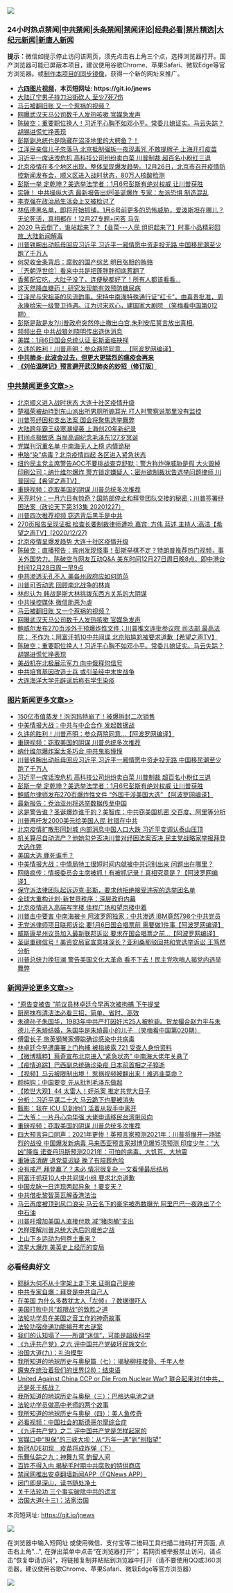 ![](https://raw.githubusercontent.com/fqnews/bnews/master/64photo/fqnews-qr.jpg)

<div id="tt">
<h3>24小时热点禁闻|<a href="#%E4%B8%AD%E5%85%B1%E7%A6%81%E9%97%BB%E6%9B%B4%E5%A4%9A%E6%96%87%E7%AB%A0">中共禁闻</a>|<a href="#%E5%9B%BE%E7%89%87%E6%96%B0%E9%97%BB%E6%9B%B4%E5%A4%9A%E6%96%87%E7%AB%A0">头条禁闻</a>|<a href="#%E6%96%B0%E9%97%BB%E8%AF%84%E8%AE%BA%E6%9B%B4%E5%A4%9A%E6%96%87%E7%AB%A0">禁闻评论|<a href="#%E5%BF%85%E7%9C%8B%E7%BB%8F%E5%85%B8%E5%A5%BD%E6%96%87">经典必看|<a href="/video.md#%E7%A6%81%E7%89%87%E7%B2%BE%E9%80%89">禁片精选</a>|<a href="https://github.com/fqnews/djy/blob/master/gb/nf1351518.md#1">大纪元新闻</a>|<a href="https://github.com/fqnews/ntdtv/blob/master/gb/prog204.md#1">新唐人新闻</a></h3>
<div><b>提示：</b>微信如提示停止访问该网页，须先点击右上角三个点，选择浏览器打开。国产浏览器可能已屏蔽本项目，建议使用谷歌Chrome、苹果Safari、微软Edge等官方浏览器。或<a href="https://github.com/fqnews/bnews/blob/master/%E5%88%B6%E4%BD%9Cgit%E7%A6%81%E9%97%BB%E9%95%9C%E5%83%8F.md">制作本项目的同步镜像</a>，获得一个新的网址来推广。</div>
<ul>
<li><b><a href="http://d1.bdrive.tk/64.mp4" target="_blank">六四图片视频</a>，本页短网址: https://git.io/jnews</b></li>
<li><a href="/cbnews/20201227/1455968.md">大陆辽宁男子持刀沿街砍人 至少7死7伤</a></li>
<li><a href="/cbnews/20201227/1456012.md">马云被翻旧账 又一个惹祸的视频？</a></li>
<li><a href="/cbnews/20201227/1456011.md">网曝武汉天马公司数千人发热咳嗽 官媒急发声</a></li>
<li><a href="/cbnews/20201227/1456009.md">陈破空：重要职位换人！习近平心胸不如邓小平。常委儿媳证实。马云失踪？胡锡进慌忙挣表现</a></li>
<li><a href="/bannedvideo/20201227/1455937.md">彭斯副总统也是隐藏在沼泽地里的大鳄鱼？！</a></li>
<li><a href="/cnnews/20201228/1456174.md">江泽民亲信儿子忽落马 北京抵制强拆一夜现毒咒 不敢提牌子 上海开打疫苗</a></li>
<li><a href="/topimagenews/20201228/1456154.md">习近平一席话洩危机 高科技公司纷纷卖白菜 川普制裁 超百名小粉红三退</a></li>
<li><a href="/bannedvideo/20201227/1455959.md">北京疫情在多个地区出现，整体呈现爆发趋势。12月26日，北京市召开疫情防控新闻发布会，顺义区进入战时状态，80万人核酸检测</a></li>
<li><a href="/topimagenews/20201228/1456114.md">彭斯一举 定乾坤？美选举法学者​​​​​​​：1月6号彭斯有绝对权威 让川普获胜</a></li>
<li><a href="/cnnews/20201227/1455934.md">实锤！ 中共操纵大选 最新报告出炉|圣诞爆炸 专家：左派恐惧 制造混乱</a></li>
<li><a href="/ssgc/20201228/1456202.md">李克强在政治局生活会上又被检讨了</a></li>
<li><a href="/bannedvideo/20201228/1456181.md">林伍德黑名单，即将开始抓铺，1月6号前更多的恐怖威胁，爱泼斯坦在哪儿？无论死活，真相都在！12月27专题+问答 马先</a></li>
<li><a href="/bannedvideo/20201227/1455919.md">2020 马云倒了，谁站起来了？【韭菜---人民 组织起来了】时事小品精彩回放_大陆新闻解毒</a></li>
<li><a href="/topimagenews/20201228/1456211.md">川普铁腕出动航母回应习近平 习近平一厢情愿中资走投无路 中国移民潮至少跑了千万人</a></li>
<li><a href="/yule/20201228/1456137.md">何炅收金条背后：腐败的国产综艺 明目张胆的贿赂</a></li>
<li><a href="/ssgc/20201228/1456127.md">〖兲朝浮世绘〗看来中共是把蓬胖胖彻底惹翻了</a></li>
<li><a href="/comments/20201227/1456086.md">香蕉配它吃，大肚子没了，连便秘都好了！所有人都该看看...</a></li>
<li><a href="/comments/20201227/1455960.md">这天然降血糖药！ 研究发现能有效预防糖尿病</a></li>
<li><a href="/comments/20201227/1455912.md">江泽民与宋祖英的风流韵事。宋持中南海特殊通行证“红卡”。由喜贵批准，周永康给宋一级警卫待遇。江为讨宋欢心，建国家大剧院 （笑梅看中国第012期）</a></li>
<li><a href="/bannedvideo/20201227/1456044.md">彭斯是敌是友?川普政府突然停止撤出白宫,朱利安尼誓言放出真相.</a></li>
<li><a href="/cbnews/20201227/1455984.md">频频出丑 中共战狼刘晓明传出退休消息</a></li>
<li><a href="/cnnews/20201227/1455992.md">美媒：1月6日国会总统认证 彭斯面临抉择</a></li>
<li><a href="/topimagenews/20201228/1456342.md">久违的胜利！川普声明：参众两院同意…【阿波罗网编译】</a></li>
<li><b><a href="/comments/20200211/1275071.md" target="_blank">中共肺炎-此波会过去，但更大更猛烈的瘟疫会再来</a></b></li>
<li><b><a href="/comments/20200207/1272816.md" target="_blank">《刘伯温碑记》预言避开武汉肺炎的妙招（修订版）</a></b></li>
</ul>
</div>

<div class="catlist">
<h3><a href="/cbnews/" target="_blank">中共禁闻</a><span><a href="/cbnews/" target="_blank" rel="nofollow">更多文章>></a></span></h3>
<ul>
<li><a href="/cbnews/20201228/1456383.md" target="_blank">北京顺义进入战时状态 大连十社区疫情升级</a></li>
<li><a href="/cbnews/20201228/1456359.md" target="_blank">楚福荣被劫持到东山派出所男厕所搧耳光 打人时警察说那里没有监控</a></li>
<li><a href="/cbnews/20201228/1456356.md" target="_blank">川普签纾困和支出法案 国会将聚焦选举舞弊</a></li>
<li><a href="/cbnews/20201228/1456343.md" target="_blank">大陆跨年霸王级寒潮侵袭 上海创20年新纪录</a></li>
<li><a href="/cbnews/20201228/1456318.md" target="_blank">时间点极敏感 当局高调纪念毛泽东127岁冥诞</a></li>
<li><a href="/cbnews/20201228/1456317.md" target="_blank">党媒刊沉重名单 中南海无人上榜 内情诡秘</a></li>
<li><a href="/cbnews/20201228/1456316.md" target="_blank">电脑“染”病毒？北京疫情四起 各区进入紧急状态</a></li>
<li><a href="/cbnews/20201228/1456304.md" target="_blank">纽约民主党主席警告AOC不要挑战查克舒默；警方称炸弹威胁是假  大火毁掉印刷公司；纳什维尔爆炸 警方锁定嫌疑人；密州欲制裁状告选举问题律师 川普回应【希望之声TV】</a></li>
<li><a href="/comments/20201228/1456152.md" target="_blank">重磅视频：窃取美国的阴谋 川普总统多次推荐</a></li>
<li><a href="/cbnews/20201228/1456285.md" target="_blank">天亮时分：一月六日有惊奇？国防部停止和拜登团队交接的秘密；川普签署纾困法案（政论天下第313集 20201227）</a></li>
<li><a href="/cbnews/20201228/1456262.md" target="_blank">川普四次推荐视频 窃选背后黑手是中共</a></li>
<li><a href="/cbnews/20201228/1456223.md" target="_blank">270页报告呈现证据    检查长要制裁律师遭呛  嘉宾: 方伟 蓝述 主持人:高洁【希望之声TV】(2020/12/27)</a></li>
<li><a href="/cbnews/20201228/1456191.md" target="_blank">北京疫情呈爆发趋势 大连十社区疫情升级</a></li>
<li><a href="/cbnews/20201228/1456180.md" target="_blank">陈破空：直播预告：宾州发现怪事！彭斯举棋不定？特朗普推荐热门视频，事关外国势力。陈破空与网友互动Q&amp;A 美东时间12月27日周日晚8点、即中港台时间12月28日周一早9点</a></li>
<li><a href="/cbnews/20201227/1456089.md" target="_blank">中共渗透无孔不入 美各州政府应如何防范</a></li>
<li><a href="/cbnews/20201227/1456040.md" target="_blank">川普可否动武 回顾南北战争的林肯</a></li>
<li><a href="/cbnews/20201227/1456032.md" target="_blank">林彪认为 韩战是斯大林挑拨东西方关系的大阴谋</a></li>
<li><a href="/cbnews/20201227/1455938.md" target="_blank">中共操控媒体 微信助恶为虐</a></li>
<li><a href="/cbnews/20201227/1456012.md" target="_blank">马云被翻旧账 又一个惹祸的视频？</a></li>
<li><a href="/cbnews/20201227/1456011.md" target="_blank">网曝武汉天马公司数千人发热咳嗽 官媒急发声</a></li>
<li><a href="/cbnews/20201227/1456010.md" target="_blank">鲍威尔发布270页涉外干预爆炸性文件；川普推文连批参议院 司法部 最高法院： 不作为；阿富汗抓10中共间谍 北京陷尴尬被要求道歉【希望之声TV】</a></li>
<li><a href="/cbnews/20201227/1456009.md" target="_blank">陈破空：重要职位换人！习近平心胸不如邓小平。常委儿媳证实。马云失踪？胡锡进慌忙挣表现</a></li>
<li><a href="/cbnews/20201227/1455990.md" target="_blank">美战机在北极展示军力 向中俄释何信号</a></li>
<li><a href="/cbnews/20201227/1455989.md" target="_blank">中共培育基因改造士兵 或引圣经中末世战争</a></li>
<li><a href="/cbnews/20201227/1455988.md" target="_blank">大连海洋大学先辟谣后称有学生染疫</a></li>

</ul>
</div>
<div class="catlist">
<h3><a href="/topimagenews/" target="_blank">图片新闻</a><span><a href="/topimagenews/" target="_blank" rel="nofollow">更多文章>></a></span></h3>
<ul>
<li><a href="/topimagenews/20201228/1456382.md" target="_blank">150亿市值蒸发！泡泡玛特崩了！被爆拆封二次销售</a></li>
<li><a href="/topimagenews/20201228/1456381.md" target="_blank">中美情报大战：中共与中企合作 发起数据战</a></li>
<li><a href="/topimagenews/20201228/1456342.md" target="_blank">久违的胜利！川普声明：参众两院同意…【阿波罗网编译】</a></li>
<li><a href="/comments/20201228/1456152.md" target="_blank">重磅视频：窃取美国的阴谋 川普总统多次推荐</a></li>
<li><a href="/topimagenews/20201228/1456261.md" target="_blank">纳什维尔爆炸案太多巧合 中共鬼影憧憧</a></li>
<li><a href="/topimagenews/20201228/1456211.md" target="_blank">川普铁腕出动航母回应习近平 习近平一厢情愿中资走投无路 中国移民潮至少跑了千万人</a></li>
<li><a href="/topimagenews/20201228/1456154.md" target="_blank">习近平一席话洩危机 高科技公司纷纷卖白菜 川普制裁 超百名小粉红三退</a></li>
<li><a href="/topimagenews/20201228/1456114.md" target="_blank">彭斯一举 定乾坤？美选举法学者​​​​​​​：1月6号彭斯有绝对权威 让川普获胜</a></li>
<li><a href="/topimagenews/20201227/1455871.md" target="_blank">鲍威尔律师发布270页爆炸性文件 “外国干涉美国大选” 【阿波罗网编译】</a></li>
<li><a href="/topimagenews/20201227/1455720.md" target="_blank">最新报告：乔治亚州将选举数据传至中国</a></li>
<li><a href="/topimagenews/20201227/1455669.md" target="_blank">这是警告谁？圣诞爆炸谁干的？美智库：中共窃美国机密 交百度、阿里等分析</a></li>
<li><a href="/topimagenews/20201227/1455621.md" target="_blank">川普再吁发2000美元给美国人民 批错在中共</a></li>
<li><a href="/topimagenews/20201227/1455617.md" target="_blank">北京疫情扩散形同封城 内部消息中国人口大跌 习近平变调认泰山压顶</a></li>
<li><a href="/topimagenews/20201227/1455607.md" target="_blank">机关算尽自动流产？他她勾兑否决川普对纾困法案否决 民主党战略家举报拜登大选作弊</a></li>
<li><a href="/topimagenews/20201226/1455443.md" target="_blank">美国大选 鹿死谁手？</a></li>
<li><a href="/topimagenews/20201226/1455400.md" target="_blank">中美情报大战：中情局特工很短时间内就被中共识别出来 问题出在哪里？</a></li>
<li><a href="/topimagenews/20201226/1455399.md" target="_blank">网络疯传：情报委员会主席被抓！有被抓记录！真相究竟是？【阿波罗网编译】</a></li>
<li><a href="/comments/20201226/1455363.md" target="_blank">保守派法律团队起诉迈克·彭斯，要求他拒绝接受违宪的选举团名单</a></li>
<li><a href="/comments/20201226/1455351.md" target="_blank">全球大重构计划-新世界秩序：深层政府内幕</a></li>
<li><a href="/topimagenews/20201226/1455110.md" target="_blank">北京疫情进入高端写字楼 佳程广场和望京楼中着</a></li>
<li><a href="/topimagenews/20201226/1455090.md" target="_blank">川普击中要害 中南海被卡 阿波罗网独家：中共渗透 IBM竟然798个中共党员</a></li>
<li><a href="/topimagenews/20201226/1455038.md" target="_blank">无党派律师项目联邦诉讼 要1月6日国会唱票前 需要做1件事【阿波罗网编译】</a></li>
<li><a href="/topimagenews/20201226/1455006.md" target="_blank">威斯康星州议员加入最新联邦诉讼 要求在国会唱票之前…【阿波罗网编译】</a></li>
<li><a href="/topimagenews/20201225/1454985.md" target="_blank">圣诞重磅信号！美资安局官宣意味深长？亚利桑那驳回共和党选举诉讼 王笃然分析</a></li>
<li><a href="/topimagenews/20201225/1454916.md" target="_blank">川普总统力挽狂澜 警告美国文化大革命 看不下去！民主党吹哨人揭党内选举舞弊</a></li>

</ul>
</div>
<div class="catlist">
<h3><a href="/comments/" target="_blank">新闻评论</a><span><a href="/comments/" target="_blank" rel="nofollow">更多文章>></a></span></h3>
<ul>
<li><a href="/comments/20201228/1456386.md" target="_blank">“原告变被告 ”前议员林卓廷今早再次被拘捕 下午提堂</a></li>
<li><a href="/comments/20201228/1456373.md" target="_blank">厨房抹布清洁法必看三招，简单、省时、高效</a></li>
<li><a href="/comments/20201228/1456371.md" target="_blank">朱德孙子朱国华，1983年中共严打因奸污25人被枪毙。贺龙撮合赵力平与朱德儿子朱琦结婚，朱国华是朱琦最小的儿子 （笑梅看中国第020期）</a></li>
<li><a href="/comments/20201228/1456367.md" target="_blank">傅雷长子 旅英钢琴家傅聪确诊感染中共病毒</a></li>
<li><a href="/comments/20201228/1456355.md" target="_blank">林卓廷今早遭廉署上门拘捕 被指披露 721 受查人身份资料</a></li>
<li><a href="/comments/20201228/1456347.md" target="_blank">【微博精粹】蔡奇宣布北京进入“紧急状态” 中南海大佬年关悬了</a></li>
<li><a href="/comments/20201228/1456309.md" target="_blank">【疫情追踪】巴西副总统确诊染疫 日本前首相之子猝逝</a></li>
<li><a href="/comments/20201228/1456306.md" target="_blank">【视频】马云被限制出境！ 惹祸视频被翻出来！难逃韭菜命？</a></li>
<li><a href="/comments/20201228/1456297.md" target="_blank">颜纯钩：中国要变 先从批判毛泽东做起</a></li>
<li><a href="/comments/20201228/1456296.md" target="_blank">【欺世大观】44 太雷人！奸杀案 推定共党大日子</a></li>
<li><a href="/comments/20201228/1456295.md" target="_blank">分析：习近平谋二十大 马云跪下也要被消失</a></li>
<li><a href="/comments/20201228/1456294.md" target="_blank">甄影：我在 ICU 见到他们 活着从我手中离开</a></li>
<li><a href="/comments/20201228/1456293.md" target="_blank">二大爷：一片丹心向华强 大佬申请移民台湾带风向</a></li>
<li><a href="/comments/20201228/1456152.md" target="_blank">重磅视频：窃取美国的阴谋 川普总统多次推荐</a></li>
<li><a href="/comments/20201228/1456280.md" target="_blank">四大预言异口同声：2021年更惨！英预言家预测2021年：川普将展开一场猛烈的战役 中国爆发新病毒 马来西亚预言家郑博见爆15项预测 印度少年：“大凶”降临 诺查丹玛斯预测2021年：可怕的病毒、大饥荒、大地震</a></li>
<li><a href="/comments/20201228/1456267.md" target="_blank">重锤该清醒 退党莫迟疑 晚了有陪葬危险</a></li>
<li><a href="/comments/20201228/1456266.md" target="_blank">没有戒严 拜登赢了？未必 情况很复杂 一文看懂最后结局</a></li>
<li><a href="/comments/20201228/1456256.md" target="_blank">阿富汗抓获10人中共间谍小组 要求北京道歉</a></li>
<li><a href="/comments/20201228/1456255.md" target="_blank">中国龙脉一日连现两起异象 ！要变天？</a></li>
<li><a href="/comments/20201228/1456247.md" target="_blank">中共借批黎智英瓦解香港法治</a></li>
<li><a href="/comments/20201228/1456241.md" target="_blank">马云再度被顶到风口浪尖 马云名下的豪宅被悉数曝光 阿里巴巴一夜跌出了个中石油</a></li>
<li><a href="/comments/20201228/1456233.md" target="_blank">川普吁增加美国人直接付款 减“猪肉桶”支出</a></li>
<li><a href="/comments/20201228/1456232.md" target="_blank">怎样理解川普总统大选后的艰苦之战</a></li>
<li><a href="/comments/20201228/1456229.md" target="_blank">上山下乡运动为何卷土重来？</a></li>
<li><a href="/comments/20201228/1456226.md" target="_blank">流星大爆炸 美英史上经历的变局</a></li>

</ul>
</div>

<div class="catlist">
<h3>必看经典好文</h3>
<ul>
<li><a href="/ccpdope/20190803/1168965.md" target="_blank">耶稣为何不从十字架上走下来 证明自己是神</a></li>
<li><a href="/cbnews/20201202/1440704.md" target="_blank">中共专家自爆：拜登是中共自己人</a></li>
<li><a href="/comments/20200427/1319933.md" target="_blank">在美国 为什么多数犹太人「左倾」？数据很吓人</a></li>
<li><a href="/comments/20200731/1372471.md" target="_blank">美国打败中共“超限战”的致胜之道</a></li>
<li><a href="/comments/20200511/1326751.md" target="_blank">法轮功学员在美国之音工作的神奇故事</a></li>
<li><a href="/tculture/20121025/73079.md" target="_blank">法轮功宿命通功能揭开考古谜案</a></li>
<li><a href="/sohnews/20161029/607205.md" target="_blank">我们的认知塌了——所谓“迷信”，可能是超级科学</a></li>
<li><a href="/bookonline/20131116/201050.md" target="_blank">《九评共产党》之六 评中国共产党破坏民族文化</a></li>
<li><a href="/cbnews/20180315/914943.md" target="_blank">治国大道(九)：礼治模型</a></li>
<li><a href="/topimagenews/20171210/868397.md" target="_blank">我所知道的地球历史与奥秘篇（七）：揭秘柳枝接骨、千年人参</a></li>
<li><a href="/comments/20181228/1054609.md" target="_blank">魔鬼在统治着我们的世界(28)：结束语</a></li>
<li><a href="/comments/20200820/1451960.md" target="_blank">United Against China CCP or Die From Nuclear War? 联合起来对付中共，还是死于核战？</a></li>
<li><a href="/tculture/xiulian/20170726/797589.md" target="_blank">我所知道的地球历史与奥秘（三）：巴格达电池之谜</a></li>
<li><a href="/comments/20200629/1352533.md" target="_blank">法轮功学员做高中老师的两个故事</a></li>
<li><a href="/tculture/xiulian/20170729/799172.md" target="_blank">我所知道的地球历史与奥秘（四）：美人鱼传奇</a></li>
<li><a href="/comments/20200806/1375443.md" target="_blank">必看视频：中国社会的斯德哥尔摩综合症</a></li>
<li><a href="/bookonline/20131116/201055.md" target="_blank">《九评共产党》之二 评中国共产党是怎样起家的</a></li>
<li><a href="/cbnews/20200624/1349641.md" target="_blank">官媒口中“担保”的三峡大坝：从“万年一遇”到“别指望”</a></li>
<li><a href="/headline/20200908/1392940.md" target="_blank">新冠ADE初现　疫苗将成炸弹（下）</a></li>
<li><a href="/tculture/20170718/793528.md" target="_blank">乐舞仙踪之九：神舞九穹 韵留人间</a></li>
<li><a href="/lifebaike/20200711/1358994.md" target="_blank">百姓不得入内 揭秘毛时期中共腐败的特供商店</a></li>
<li><a href="/comments/20200503/1322531.md" target="_blank">禁闻网推出安卓翻墙新闻APP（FQNews APP）</a></li>
<li><a href="/tculture/20200803/1373949.md" target="_blank">闭门即是深山，读书随处净土</a></li>
<li><a href="/cbnews/20200703/1354907.md" target="_blank">关于法轮功 三个事实破除中共的谎言</a></li>
<li><a href="/cbnews/20180319/916654.md" target="_blank">治国大道(十三)：法家治国</a></li>

</ul>
</div>

本页短网址: https://git.io/jnews

![](https://raw.githubusercontent.com/fqnews/bnews/master/64photo/fqnews-qr.jpg)

在浏览器中输入短网址 或使用微信、支付宝等二维码工具扫描二维码打开页面, 点击右上角"...", 在弹出菜单中点击“在浏览器打开”； 若网页被举报禁止访问，请点击“恢复申请访问”，将链接复制并粘贴到浏览器中打开（请不要使用QQ或360浏览器，建议使用谷歌Chrome、苹果Safari、微软Edge等官方浏览器）

![](https://raw.githubusercontent.com/fqnews/bnews/master/64photo/wx.jpg)
